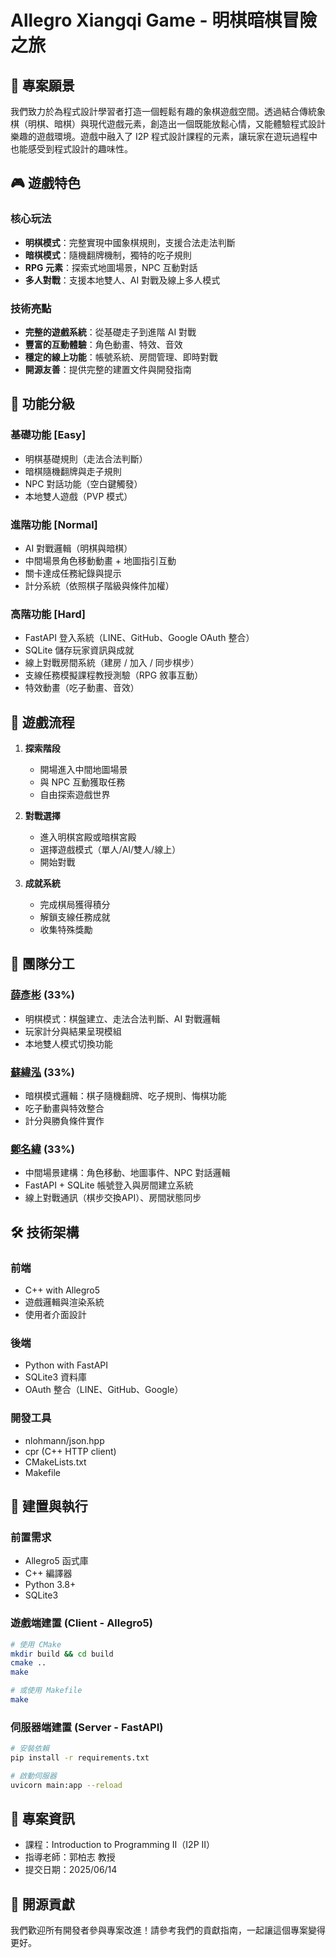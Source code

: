 # Allegro Xiangqi Game - 明棋暗棋冒險之旅

## 🎯 專案願景

我們致力於為程式設計學習者打造一個輕鬆有趣的象棋遊戲空間。透過結合傳統象棋（明棋、暗棋）與現代遊戲元素，創造出一個既能放鬆心情，又能體驗程式設計樂趣的遊戲環境。遊戲中融入了 I2P 程式設計課程的元素，讓玩家在遊玩過程中也能感受到程式設計的趣味性。

## 🎮 遊戲特色

### 核心玩法
- **明棋模式**：完整實現中國象棋規則，支援合法走法判斷
- **暗棋模式**：隨機翻牌機制，獨特的吃子規則
- **RPG 元素**：探索式地圖場景，NPC 互動對話
- **多人對戰**：支援本地雙人、AI 對戰及線上多人模式

### 技術亮點
- **完整的遊戲系統**：從基礎走子到進階 AI 對戰
- **豐富的互動體驗**：角色動畫、特效、音效
- **穩定的線上功能**：帳號系統、房間管理、即時對戰
- **開源友善**：提供完整的建置文件與開發指南

## 🎯 功能分級

### 基礎功能 [Easy]
- 明棋基礎規則（走法合法判斷）
- 暗棋隨機翻牌與走子規則
- NPC 對話功能（空白鍵觸發）
- 本地雙人遊戲（PVP 模式）

### 進階功能 [Normal]
- AI 對戰邏輯（明棋與暗棋）
- 中間場景角色移動動畫 + 地圖指引互動
- 關卡達成任務紀錄與提示
- 計分系統（依照棋子階級與條件加權）

### 高階功能 [Hard]
- FastAPI 登入系統（LINE、GitHub、Google OAuth 整合）
- SQLite 儲存玩家資訊與成就
- 線上對戰房間系統（建房 / 加入 / 同步棋步）
- 支線任務模擬課程教授測驗（RPG 敘事互動）
- 特效動畫（吃子動畫、音效）

## 🎲 遊戲流程

1. **探索階段**
   - 開場進入中間地圖場景
   - 與 NPC 互動獲取任務
   - 自由探索遊戲世界

2. **對戰選擇**
   - 進入明棋宮殿或暗棋宮殿
   - 選擇遊戲模式（單人/AI/雙人/線上）
   - 開始對戰

3. **成就系統**
   - 完成棋局獲得積分
   - 解鎖支線任務成就
   - 收集特殊獎勵

## 👥 團隊分工

### [薛彥彬](https://github.com/faaberling-0st1d) (33%)
- 明棋模式：棋盤建立、走法合法判斷、AI 對戰邏輯
- 玩家計分與結果呈現模組
- 本地雙人模式切換功能

### [蘇緯泓](https://github.com/Su-Wei-Hong) (33%)
- 暗棋模式邏輯：棋子隨機翻牌、吃子規則、悔棋功能
- 吃子動畫與特效整合
- 計分與勝負條件實作

### [鄭名緯](https://github.com/weifish0) (33%)
- 中間場景建構：角色移動、地圖事件、NPC 對話邏輯
- FastAPI + SQLite 帳號登入與房間建立系統
- 線上對戰通訊（棋步交換API）、房間狀態同步


## 🛠️ 技術架構

### 前端
- C++ with Allegro5
- 遊戲邏輯與渲染系統
- 使用者介面設計

### 後端
- Python with FastAPI
- SQLite3 資料庫
- OAuth 整合（LINE、GitHub、Google）

### 開發工具
- nlohmann/json.hpp
- cpr (C++ HTTP client)
- CMakeLists.txt
- Makefile

## 🚀 建置與執行

### 前置需求
- Allegro5 函式庫
- C++ 編譯器
- Python 3.8+
- SQLite3

### 遊戲端建置 (Client - Allegro5)
```bash
# 使用 CMake
mkdir build && cd build
cmake ..
make

# 或使用 Makefile
make
```

### 伺服器端建置 (Server - FastAPI)
```bash
# 安裝依賴
pip install -r requirements.txt

# 啟動伺服器
uvicorn main:app --reload
```

## 📅 專案資訊
- 課程：Introduction to Programming II（I2P II）
- 指導老師：郭柏志 教授
- 提交日期：2025/06/14

## 🤝 開源貢獻
我們歡迎所有開發者參與專案改進！請參考我們的貢獻指南，一起讓這個專案變得更好。
